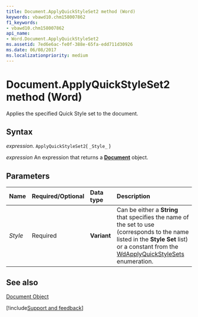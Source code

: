 ```yaml
---
title: Document.ApplyQuickStyleSet2 method (Word)
keywords: vbawd10.chm158007862
f1_keywords:
- vbawd10.chm158007862
api_name:
- Word.Document.ApplyQuickStyleSet2
ms.assetid: 7ed6e6ac-fe0f-388e-65fa-edd711d30926
ms.date: 06/08/2017
ms.localizationpriority: medium
---
```



# Document.ApplyQuickStyleSet2 method (Word)

Applies the specified Quick Style set to the document.


## Syntax

_expression_. `ApplyQuickStyleSet2`( `_Style_` )

 _expression_ An expression that returns a **[Document](Word.Document.md)** object.


## Parameters



|Name|Required/Optional|Data type|Description|
|:-----|:-----|:-----|:-----|
| _Style_|Required| **Variant**|Can be either a **String** that specifies the name of the set to use (corresponds to the name listed in the **Style Set** list) or a constant from the [WdApplyQuickStyleSets](Word.WdApplyQuickStyleSets.md) enumeration.|

## See also


[Document Object](Word.Document.md)

[!include[Support and feedback](~/includes/feedback-boilerplate.md)]